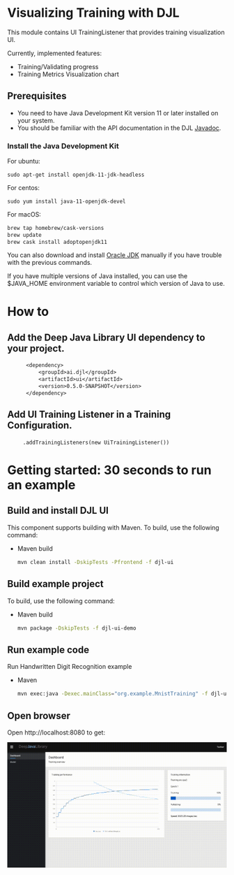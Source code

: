 # Visualizing Training with DJL

This module contains UI TrainingListener that provides training visualization UI.

Currently, implemented features:

- Training/Validating progress
- Training Metrics Visualization chart

## Prerequisites

* You need to have Java Development Kit version 11 or later installed on your system.
* You should be familiar with the API documentation in the DJL [Javadoc](https://javadoc.djl.ai/api/0.4.0/index.html).

### Install the Java Development Kit
For ubuntu:

```shell script
sudo apt-get install openjdk-11-jdk-headless
```
For centos:

```shell script
sudo yum install java-11-openjdk-devel
```
For macOS:

```shell script
brew tap homebrew/cask-versions
brew update
brew cask install adoptopenjdk11
```


You can also download and install [Oracle JDK](https://www.oracle.com/technetwork/java/javase/overview/index.html)
manually if you have trouble with the previous commands.

If you have multiple versions of Java installed, you can use the $JAVA_HOME environment
variable to control which version of Java to use.

# How to

## Add the Deep Java Library UI dependency to your project.
  ```
        <dependency>
            <groupId>ai.djl</groupId>
            <artifactId>ui</artifactId>
            <version>0.5.0-SNAPSHOT</version>
        </dependency>
  ```

## Add UI Training Listener in a Training Configuration.
  ```
       .addTrainingListeners(new UiTrainingListener())
  ```


# Getting started: 30 seconds to run an example

## Build and install DJL UI

This component supports building with Maven. To build, use the following command:

* Maven build
    ```sh
    mvn clean install -DskipTests -Pfrontend -f djl-ui
    ```

## Build example project

To build, use the following command:

* Maven build
    ```sh
    mvn package -DskipTests -f djl-ui-demo

## Run example code

Run Handwritten Digit Recognition example

* Maven
    ```sh
    mvn exec:java -Dexec.mainClass="org.example.MnistTraining" -f djl-ui-demo
    ```
  
## Open browser

Open http://localhost:8080 to get:

![Screenshot](djl-ui.gif)

